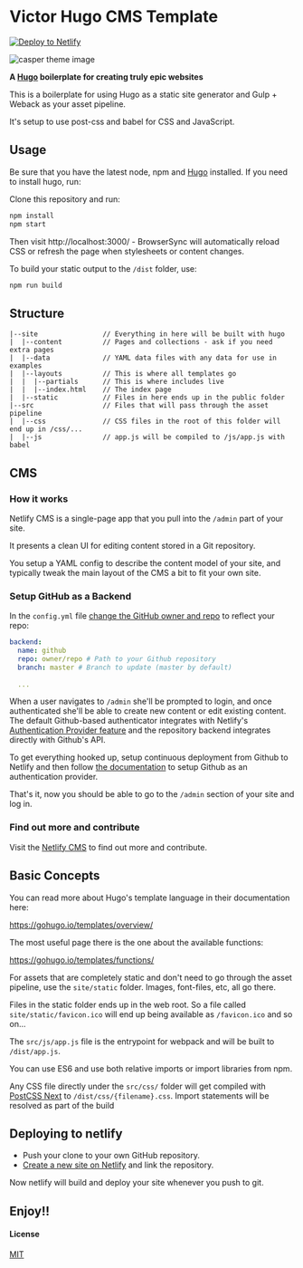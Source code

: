 # Victor Hugo CMS Template
<!-- Markdown snippet -->
[![Deploy to Netlify](https://www.netlify.com/img/deploy/button.svg)](https://app.netlify.com/start/deploy?repository=https://github.com/bdougie/casper-cms-template)

![casper theme image](https://s3-us-west-1.amazonaws.com/publis-brian-images/casper-theme.png)

**A [Hugo](http://gohugo.io/) boilerplate for creating truly epic websites**

This is a boilerplate for using Hugo as a static site generator and Gulp + Weback as your
asset pipeline.

It's setup to use post-css and babel for CSS and JavaScript.

## Usage
Be sure that you have the latest node, npm and [Hugo](https://gohugo.io/overview/installing/) installed. If you need to install hugo, run:

Clone this repository and run:

```bash
npm install
npm start
```

Then visit http://localhost:3000/ - BrowserSync will automatically reload CSS or
refresh the page when stylesheets or content changes.

To build your static output to the `/dist` folder, use:

```bash
npm run build
```

## Structure

```
|--site                // Everything in here will be built with hugo
|  |--content          // Pages and collections - ask if you need extra pages
|  |--data             // YAML data files with any data for use in examples
|  |--layouts          // This is where all templates go
|  |  |--partials      // This is where includes live
|  |  |--index.html    // The index page
|  |--static           // Files in here ends up in the public folder
|--src                 // Files that will pass through the asset pipeline
|  |--css              // CSS files in the root of this folder will end up in /css/...
|  |--js               // app.js will be compiled to /js/app.js with babel
```
## CMS

### How it works

Netlify CMS is a single-page app that you pull into the `/admin` part of your site.

It presents a clean UI for editing content stored in a Git repository.

You setup a YAML config to describe the content model of your site, and typically
tweak the main layout of the CMS a bit to fit your own site.

### Setup GitHub as a Backend

In the `config.yml` file [change the GitHub owner and repo](https://github.com/bdougie/strata-cms-template/blob/master/site/static/admin/config.yml#L3) to reflect your repo:

```yaml
backend:
  name: github
  repo: owner/repo # Path to your Github repository
  branch: master # Branch to update (master by default)
  
  ...
```
When a user navigates to `/admin` she'll be prompted to login, and once authenticated
she'll be able to create new content or edit existing content.
The default Github-based authenticator integrates with Netlify's [Authentication Provider feature](https://www.netlify.com/docs/authentication-providers) and the repository
backend integrates directly with Github's API.

To get everything hooked up, setup continuous deployment from Github to Netlify
and then follow [the documentation](https://www.netlify.com/docs/authentication-providers)
to setup Github as an authentication provider.

That's it, now you should be able to go to the `/admin` section of your site and
log in.

### Find out more and contribute

Visit the [Netlify CMS](https://github.com/netlify/netlify-cms/) to find out more and contribute. 

## Basic Concepts

You can read more about Hugo's template language in their documentation here:

https://gohugo.io/templates/overview/

The most useful page there is the one about the available functions:

https://gohugo.io/templates/functions/

For assets that are completely static and don't need to go through the asset pipeline,
use the `site/static` folder. Images, font-files, etc, all go there.

Files in the static folder ends up in the web root. So a file called `site/static/favicon.ico`
will end up being available as `/favicon.ico` and so on...

The `src/js/app.js` file is the entrypoint for webpack and will be built to `/dist/app.js`.

You can use ES6 and use both relative imports or import libraries from npm.

Any CSS file directly under the `src/css/` folder will get compiled with [PostCSS Next](http://cssnext.io/)
to `/dist/css/{filename}.css`. Import statements will be resolved as part of the build

## Deploying to netlify

- Push your clone to your own GitHub repository.
- [Create a new site on Netlify](https://app.netlify.com/start) and link the repository.

Now netlify will build and deploy your site whenever you push to git.

##  Enjoy!!

#### License

[MIT](LICENSE)
